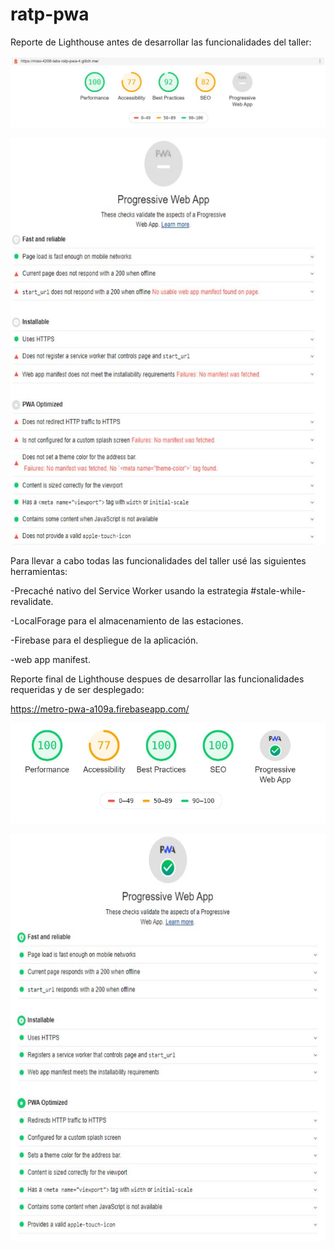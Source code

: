 # ratp-pwa

Reporte de Lighthouse antes de desarrollar las funcionalidades del taller:

![](public/images/lighthouse-screens/primer-reporte.JPG)

<img src="public/images/lighthouse-screens/primer-reporte-pwa.JPG" width="601" height="651">


Para llevar a cabo todas las funcionalidades del taller usé las siguientes herramientas:

-Precaché nativo del Service Worker usando la estrategia #stale-while-revalidate.

-LocalForage para el almacenamiento de las estaciones.

-Firebase para el despliegue de la aplicación.

-web app manifest.


Reporte final de Lighthouse despues de desarrollar las funcionalidades requeridas y de ser desplegado:

https://metro-pwa-a109a.firebaseapp.com/

![](public/images/lighthouse-screens/reporte-final.JPG)

<img src="public/images/lighthouse-screens/reporte-final-pwa.JPG" width="601" height="651">
